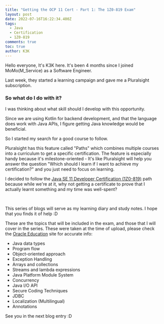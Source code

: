 ```yaml
---
title: "Getting the OCP 11 Cert - Part 1: The 1Z0-819 Exam"
layout: post
date: 2022-07-16T16:22:34.400Z
tags:
  - Java
  - Certification
  - 1Z0-819
comments: true
toc: true
author: K3K
---
```

Hello everyone, It's K3K here. It's been 4 months since I joined MoMo(M_Service) as a Software Engineer.

Last week, they started a learning campaign and gave me a Pluralsight subscription.

### So what do I do with it?

I was thinking about what skill should I develop with this opportunity. 

Since we are using Kotlin for backend development, and that the language does work with Java APIs, I figure getting Java knowledge would be beneficial.

 So I started my search for a good course to follow.

Pluralsight has this feature called "Paths" which combines multiple courses into a curriculum to get a specific certification. The feature is especially handy because it's milestone-oriented - It's like Pluralsight will help you answer the question "Which should I learn if I want to achieve my certification?" and you just need to focus on learning.

I decided to follow the [
Java SE 11 Developer Certification (1Z0-819)](https://app.pluralsight.com/paths/certificate/java-se-11-developer-certification-1z0-819#) path because while we're at it, why not getting a certificate to prove that I actually learnt something and my time was well-spent?

<br>

This series of blogs will serve as my learning diary and study notes. I hope that you finds it of help :D

These are the topics that will be included in the exam, and those that I will cover in the series.
These were taken at the time of upload, please check the [Oracle Education](https://education.oracle.com/java-se-11-developer/pexam_1Z0-819) site for accurate info:

* Java data types
* Program flow
* Object-oriented approach
* Exception Handling
* Arrays and collections
* Streams and lambda expressions
* Java Platform Module System
* Concurrency
* Java I/O API
* Secure Coding Techniques
* JDBC
* Localization (Multilingual)
* Annotations

See you in the next blog entry :D